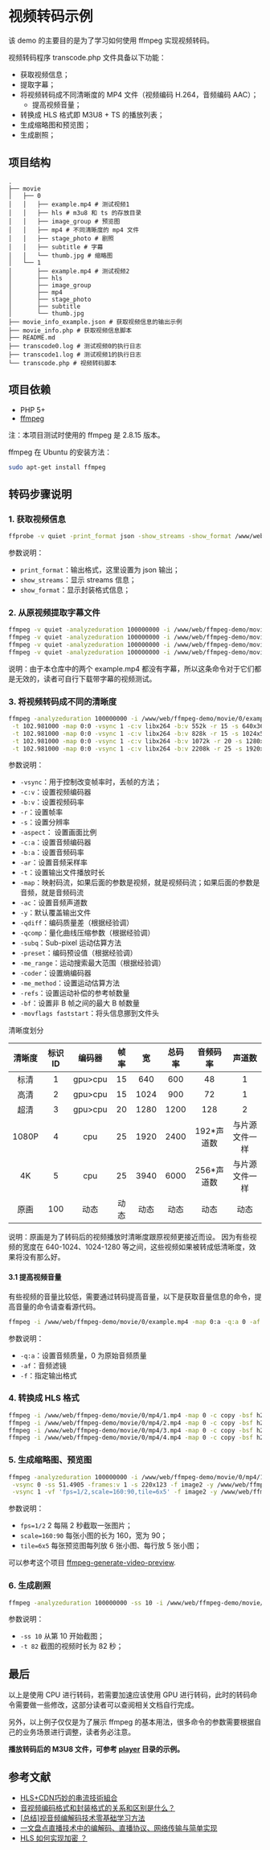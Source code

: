 # 视频转码示例

该 demo 的主要目的是为了学习如何使用 ffmpeg 实现视频转码。

视频转码程序 transcode.php 文件具备以下功能：

- 获取视频信息；
- 提取字幕；
- 将视频转码成不同清晰度的 MP4 文件（视频编码 H.264，音频编码 AAC）；
    - 提高视频音量；
- 转换成 HLS 格式即 M3U8 + TS 的播放列表；
- 生成缩略图和预览图；
- 生成剧照；

## 项目结构

```tree
.
├── movie
│   ├── 0
│   │   ├── example.mp4 # 测试视频1
│   │   ├── hls # m3u8 和 ts 的存放目录
│   │   ├── image_group # 预览图
│   │   ├── mp4 # 不同清晰度的 mp4 文件
│   │   ├── stage_photo # 剧照
│   │   ├── subtitle # 字幕
│   │   └── thumb.jpg # 缩略图
│   └── 1
│       ├── example.mp4 # 测试视频2
│       ├── hls
│       ├── image_group
│       ├── mp4
│       ├── stage_photo
│       ├── subtitle
│       └── thumb.jpg
├── movie_info_example.json # 获取视频信息的输出示例
├── movie_info.php # 获取视频信息脚本
├── README.md
├── transcode0.log # 测试视频0的执行日志
├── transcode1.log # 测试视频1的执行日志
└── transcode.php # 视频转码脚本
```

## 项目依赖

- PHP 5+
- [ffmpeg](https://ffmpeg.org/index.html) 

注：本项目测试时使用的 ffmpeg 是 2.8.15 版本。

ffmpeg 在 Ubuntu 的安装方法：

```bash
sudo apt-get install ffmpeg
```

## 转码步骤说明

### 1. 获取视频信息

```bash
ffprobe -v quiet -print_format json -show_streams -show_format /www/web/ffmpeg-demo/movie/0/example.mp4
```

参数说明：

- `print_format`：输出格式，这里设置为 json 输出；
- `show_streams`：显示 streams 信息；
- `show_format`：显示封装格式信息；

### 2. 从原视频提取字幕文件

```bash
ffmpeg -v quiet -analyzeduration 100000000 -i /www/web/ffmpeg-demo/movie/example.mkv -map 0:3 -y /www/web/ffmpeg-demo/movie/subtitle/subtitle_3.srt
ffmpeg -v quiet -analyzeduration 100000000 -i /www/web/ffmpeg-demo/movie/example.mkv -map 0:4 -y /www/web/ffmpeg-demo/movie/subtitle/subtitle_4.srt
ffmpeg -v quiet -analyzeduration 100000000 -i /www/web/ffmpeg-demo/movie/example.mkv -map 0:5 -y /www/web/ffmpeg-demo/movie/subtitle/subtitle_5.srt
ffmpeg -v quiet -analyzeduration 100000000 -i /www/web/ffmpeg-demo/movie/example.mkv -map 0:6 -y /www/web/ffmpeg-demo/movie/subtitle/subtitle_6.srt
```

说明：由于本仓库中的两个 example.mp4 都没有字幕，所以这条命令对于它们都是无效的，读者可自行下载带字幕的视频测试。

### 3. 将视频转码成不同的清晰度

```bash
ffmpeg -analyzeduration 100000000 -i /www/web/ffmpeg-demo/movie/0/example.mp4 -sn -dn \
 -t 102.981000 -map 0:0 -vsync 1 -c:v libx264 -b:v 552k -r 15 -s 640x360 -aspect 640:360 -map 0:1 -c:a aac -strict -2 -b:a 48k -ar 44100 -ac 1  -qdiff 4 -qcomp 0.6 -subq 9 -preset slower -me_range 32 -coder ac -me_method umh -pix_fmt yuv420p -keyint_min 15 -refs 4 -bf 4 -movflags +faststart -y /www/web/ffmpeg-demo/movie/0/mp4/1.mp4 \
 -t 102.981000 -map 0:0 -vsync 1 -c:v libx264 -b:v 828k -r 15 -s 1024x576 -aspect 1024:576 -map 0:1 -c:a aac -strict -2 -b:a 72k -ar 44100 -ac 1  -qdiff 4 -qcomp 0.6 -subq 9 -preset slower -me_range 32 -coder ac -me_method umh -pix_fmt yuv420p -keyint_min 15 -refs 3 -bf 3 -movflags +faststart -y /www/web/ffmpeg-demo/movie/0/mp4/2.mp4 \
 -t 102.981000 -map 0:0 -vsync 1 -c:v libx264 -b:v 1072k -r 20 -s 1280x720 -aspect 1280:720 -map 0:1 -c:a aac -strict -2 -b:a 128k -ar 44100 -ac 2  -qdiff 4 -qcomp 0.6 -subq 9 -preset slower -me_range 32 -coder ac -me_method umh -pix_fmt yuv420p -keyint_min 20 -refs 3 -bf 2 -movflags +faststart -y /www/web/ffmpeg-demo/movie/0/mp4/3.mp4 \
 -t 102.981000 -map 0:0 -vsync 1 -c:v libx264 -b:v 2208k -r 25 -s 1920x1080 -aspect 1920:1080 -map 0:1 -c:a aac -strict -2 -b:a 384k -ar 44100  -qdiff 4 -qcomp 0.6 -subq 9 -preset slower -me_range 32 -coder ac -me_method umh -pix_fmt yuv420p -keyint_min 25 -refs 3 -bf 2 -movflags +faststart -y /www/web/ffmpeg-demo/movie/0/mp4/4.mp4
```

参数说明：

- `-vsync`：用于控制改变帧率时，丢帧的方法；
- `-c:v`：设置视频编码器
- `-b:v`：设置视频码率
- `-r`：设置帧率
- `-s`：设置分辨率
- `-aspect`： 设置画面比例
- `-c:a`：设置音频编码器
- `-b:a`：设置音频码率
- `-ar`：设置音频采样率
- `-t`：设置输出文件播放时长
- `-map`：映射码流，如果后面的参数是视频，就是视频码流；如果后面的参数是音频，就是音频码流
- `-ac`：设置音频声道数
- `-y`：默认覆盖输出文件
- `-qdiff`：编码质量差（根据经验调）
- `-qcomp`：量化曲线压缩参数（根据经验调）
- `-subq`：Sub-pixel 运动估算方法
- `-preset`：编码预设值（根据经验调）
- `-me_range`：运动搜索最大范围（根据经验调）
- `-coder`：设置熵编码器
- `-me_method`：设置运动估算方法
- `-refs`：设置运动补偿的参考帧数量
- `-bf`：设置非 B 帧之间的最大 B 帧数量
- `-movflags faststart`：将头信息挪到文件头

清晰度划分

|  清晰度 | 标识ID  | 编码器  | 帧率 | 宽   | 总码率 | 音频码率   | 声道数         |
|:-------:|:-------:|:-------:|:----:|:----:|:------:|:----------:|:--------------:|
|  标清   | 1       | gpu>cpu | 15   | 640  | 600    | 48         | 1              |
|  高清   | 2       | gpu>cpu | 15   | 1024 | 900    | 72         | 1              |
|  超清   | 3       | gpu>cpu | 20   | 1280 | 1200   | 128        | 2              |
|  1080P  | 4       | cpu     | 25   | 1920 | 2400   | 192*声道数 | 与片源文件一样 |
|  4K     | 5       | cpu     | 25   | 3940 | 6000   | 256*声道数 | 与片源文件一样 |
|  原画   | 100     | 动态    | 动态 | 动态 | 动态   | 动态       | 动态           |

说明：原画是为了转码后的视频播放时清晰度跟原视频更接近而设。
因为有些视频的宽度在 640-1024、1024-1280 等之间，这些视频如果被转成低清晰度，效果将没有那么好。

#### 3.1 提高视频音量

有些视频的音量比较低，需要通过转码提高音量，以下是获取音量信息的命令，提高音量的命令请查看源代码。

```bash
ffmpeg -i /www/web/ffmpeg-demo/movie/0/example.mp4 -map 0:a -q:a 0 -af volumedetect -f null null
```

参数说明：

- `-q:a`：设置音频质量，0 为原始音频质量
- `-af`：音频滤镜
- `-f`：指定输出格式

### 4. 转换成 HLS 格式

```bash
ffmpeg -i /www/web/ffmpeg-demo/movie/0/mp4/1.mp4 -map 0 -c copy -bsf h264_mp4toannexb -f segment -segment_list /www/web/ffmpeg-demo/movie/0/hls/1.m3u8 -segment_time 10 -y /www/web/ffmpeg-demo/movie/0/hls/1_%05d.ts
ffmpeg -i /www/web/ffmpeg-demo/movie/0/mp4/2.mp4 -map 0 -c copy -bsf h264_mp4toannexb -f segment -segment_list /www/web/ffmpeg-demo/movie/0/hls/2.m3u8 -segment_time 10 -y /www/web/ffmpeg-demo/movie/0/hls/2_%05d.ts
ffmpeg -i /www/web/ffmpeg-demo/movie/0/mp4/3.mp4 -map 0 -c copy -bsf h264_mp4toannexb -f segment -segment_list /www/web/ffmpeg-demo/movie/0/hls/3.m3u8 -segment_time 10 -y /www/web/ffmpeg-demo/movie/0/hls/3_%05d.ts
ffmpeg -i /www/web/ffmpeg-demo/movie/0/mp4/4.mp4 -map 0 -c copy -bsf h264_mp4toannexb -f segment -segment_list /www/web/ffmpeg-demo/movie/0/hls/4.m3u8 -segment_time 10 -y /www/web/ffmpeg-demo/movie/0/hls/4_%05d.ts
```

### 5. 生成缩略图、预览图

```bash
ffmpeg -analyzeduration 100000000 -i /www/web/ffmpeg-demo/movie/0/mp4/1.mp4 \
 -vsync 0 -ss 51.4905 -frames:v 1 -s 220x123 -f image2 -y /www/web/ffmpeg-demo/movie/0/thumb.jpg \
 -vsync 1 -vf 'fps=1/2,scale=160:90,tile=6x5' -f image2 -y /www/web/ffmpeg-demo/movie/0/image_group/%d.jpg
```

参数说明：

- `fps=1/2` 2 每隔 2 秒截取一张图片；
- `scale=160:90` 每张小图的长为 160，宽为 90；
- `tile=6x5` 每张预览图每列放 6 张小图、每行放 5 张小图；

可以参考这个项目 [ffmpeg-generate-video-preview](https://github.com/transitive-bullshit/ffmpeg-generate-video-preview).

### 6. 生成剧照

```bash
ffmpeg -analyzeduration 100000000 -ss 10 -i /www/web/ffmpeg-demo/movie/0/mp4/4.mp4 -map 0:v -t 82 -vf 'fps=fps=1/2.74616' -f image2 -y /www/web/ffmpeg-demo/movie/0/stage_photo/%03d.jpg
```

参数说明：

- `-ss 10` 从第 10 开始截图；
- `-t 82` 截图的视频时长为 82 秒；

## 最后

以上是使用 CPU 进行转码，若需要加速应该使用 GPU 进行转码，此时的转码命令需要做一些修改，这部分读者可以查阅相关文档自行完成。

另外，以上例子仅仅是为了展示 ffmpeg 的基本用法，很多命令的参数需要根据自己的业务场景进行调整，读者务必注意。

**播放转码后的 M3U8 文件，可参考 [player](player) 目录的示例。**

## 参考文献

- [HLS+CDN巧妙的串流技術組合](https://www.ithome.com.tw/voice/95294)
- [音视频编码格式和封装格式的关系和区别是什么？](https://www.zhihu.com/question/22854380)
- [[总结]视音频编解码技术零基础学习方法](https://blog.csdn.net/leixiaohua1020/article/details/18893769)
- [一文盘点直播技术中的编解码、直播协议、网络传输与简单实现](https://juejin.im/post/5bd32b406fb9a05d3c803f74)
- [HLS 如何实现加密 ？](https://www.zhihu.com/question/20697986)
